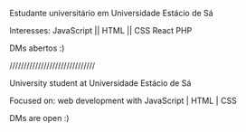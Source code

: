 Estudante universitário em Universidade Estácio de Sá

Interesses: 
JavaScript || HTML || CSS
React
PHP

DMs abertos :)

//////////////////////////////

University student at Universidade Estácio de Sá

Focused on: web development with JavaScript | HTML | CSS

DMs are open :)
